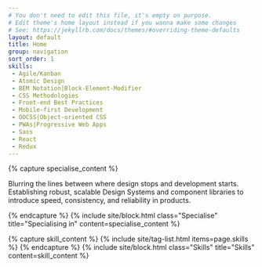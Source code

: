 ```yaml
---
# You don't need to edit this file, it's empty on purpose.
# Edit theme's home layout instead if you wanna make some changes
# See: https://jekyllrb.com/docs/themes/#overriding-theme-defaults
layout: default
title: Home
group: navigation
sort_order: 1
skills:
 - Agile/Kanban
 - Atomic Design
 - BEM Notation|Block-Element-Modifier
 - CSS Methodologies
 - Front-end Best Practices
 - Mobile-first Development
 - OOCSS|Object-oriented CSS
 - PWAs|Progressive Web Apps
 - Sass
 - React
 - Redux
---
```


<aside class="Site__content">
  {% capture specialise_content %}
    <p>
      Blurring the lines between where design stops and development starts. Establishing
      robust, scalable Design Systems and component libraries to introduce speed, 
      consistency, and reliability in products.
    </p>
  {% endcapture %}
  {% include site/block.html class="Specialise" title="Specialising in" content=specialise_content %}

  {% capture skill_content %}
    {% include site/tag-list.html items=page.skills %}
  {% endcapture %}
  {% include site/block.html class="Skills" title="Skills" content=skill_content %}
</aside>
